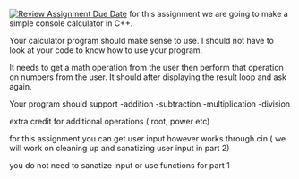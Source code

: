 [![Review Assignment Due Date](https://classroom.github.com/assets/deadline-readme-button-22041afd0340ce965d47ae6ef1cefeee28c7c493a6346c4f15d667ab976d596c.svg)](https://classroom.github.com/a/xw7018m2)
for this assignment we are going to make a simple console calculator in C++.

Your calculator program should make sense to use.
I should not have to look at your code to know how to use your program.

It needs to get a math operation from the user then perform that operation on numbers from the user.
It should after displaying the result loop and ask again.

Your program should support
-addition
-subtraction
-multiplication
-division

extra credit for additional operations ( root, power etc)

for this assignment you can get user input however works through cin ( we will work on cleaning up and sanatizing user input in part 2)

you do not need to sanatize input or use functions for part 1
